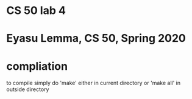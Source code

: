 # CS 50 lab 4
# Eyasu Lemma, CS 50, Spring 2020

# compliation 
to compile simply do 'make' either in current directory or 'make all' in outside directory 

